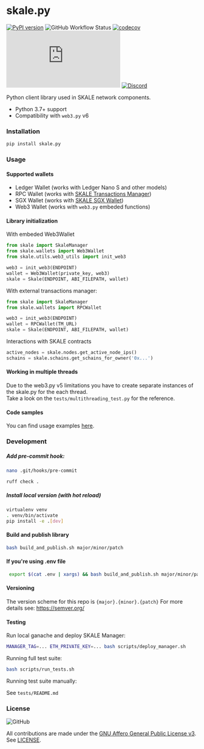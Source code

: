# skale.py

[![PyPI version](https://badge.fury.io/py/skale.py.svg)](https://badge.fury.io/py/skale.py)
![GitHub Workflow Status](https://img.shields.io/github/workflow/status/skalenetwork/skale.py/Test) 
[![codecov](https://codecov.io/gh/skalenetwork/skale.py/branch/develop/graph/badge.svg?token=XHiZ15ijpa)](https://codecov.io/gh/skalenetwork/skale.py)
![Libraries.io dependency status for GitHub repo](https://img.shields.io/librariesio/github/skalenetwork/skale.py)
[![Discord](https://img.shields.io/discord/534485763354787851.svg)](https://discord.gg/vvUtWJB)

Python client library used in SKALE network components.

- Python 3.7+ support
- Compatibility with `web3.py` v6

### Installation

```bash
pip install skale.py
```

### Usage

#### Supported wallets

- Ledger Wallet (works with Ledger Nano S and other models)
- RPC Wallet (works with [SKALE Transactions Manager](https://github.com/skalenetwork/transactions-manager))
- SGX Wallet (works with [SKALE SGX Wallet](https://github.com/skalenetwork/sgxwallet))
- Web3 Wallet (works with `web3.py` embeded functions)

#### Library initialization

With embeded Web3Wallet

```python
from skale import SkaleManager
from skale.wallets import Web3Wallet
from skale.utils.web3_utils import init_web3

web3 = init_web3(ENDPOINT)
wallet = Web3Wallet(private_key, web3)
skale = Skale(ENDPOINT, ABI_FILEPATH, wallet)
```

With external transactions manager:

```python
from skale import SkaleManager
from skale.wallets import RPCWallet

web3 = init_web3(ENDPOINT)
wallet = RPCWallet(TM_URL)
skale = Skale(ENDPOINT, ABI_FILEPATH, wallet)
```

Interactions with SKALE contracts

```python
active_nodes = skale.nodes.get_active_node_ips()
schains = skale.schains.get_schains_for_owner('0x...')
```

#### Working in multiple threads

Due to the web3.py v5 limitations you have to create separate instances of the skale.py for the each thread.  
Take a look on the `tests/multithreading_test.py` for the reference.

#### Code samples

You can find usage examples [here](https://github.com/skalenetwork/skale.py-examples).

### Development

##### Add pre-commit hook:

```bash
nano .git/hooks/pre-commit
```

```
ruff check .
```

##### Install local version (with hot reload)

```bash
virtualenv venv
. venv/bin/activate 
pip install -e .[dev]
```

#### Build and publish library

```bash
bash build_and_publish.sh major/minor/patch
```

#### If you're using .env file

```bash
 export $(cat .env | xargs) && bash build_and_publish.sh major/minor/patch
```

#### Versioning

The version scheme for this repo is `{major}.{minor}.{patch}`
For more details see: <https://semver.org/>

#### Testing

Run local ganache and deploy SKALE Manager:

```bash
MANAGER_TAG=... ETH_PRIVATE_KEY=... bash scripts/deploy_manager.sh
```

Running full test suite:

```bash
bash scripts/run_tests.sh
```

Running test suite manually:

See `tests/README.md`

### License

![GitHub](https://img.shields.io/github/license/skalenetwork/skale.py.svg)

All contributions are made under the [GNU Affero General Public License v3](https://www.gnu.org/licenses/agpl-3.0.en.html). See [LICENSE](LICENSE).
